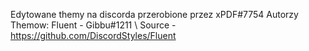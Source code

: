 Edytowane themy na discorda przerobione przez xPDF#7754
Autorzy Themow:
Fluent - Gibbu#1211 \ Source - https://github.com/DiscordStyles/Fluent
